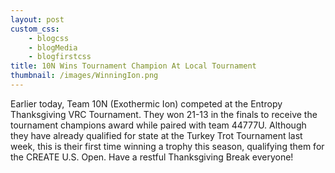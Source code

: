 ```yaml
--- 
layout: post
custom_css: 
    - blogcss
    - blogMedia
    - blogfirstcss
title: 10N Wins Tournament Champion At Local Tournament
thumbnail: /images/WinningIon.png
---
```


Earlier today, Team 10N (Exothermic Ion) competed at the Entropy Thanksgiving VRC Tournament. They won 21-13 in the finals to receive the tournament champions award while paired with team 44777U. Although they have already qualified for state at the Turkey Trot Tournament last week, this is their first time winning a trophy this season, qualifying them for the CREATE U.S. Open. Have a restful Thanksgiving Break everyone!